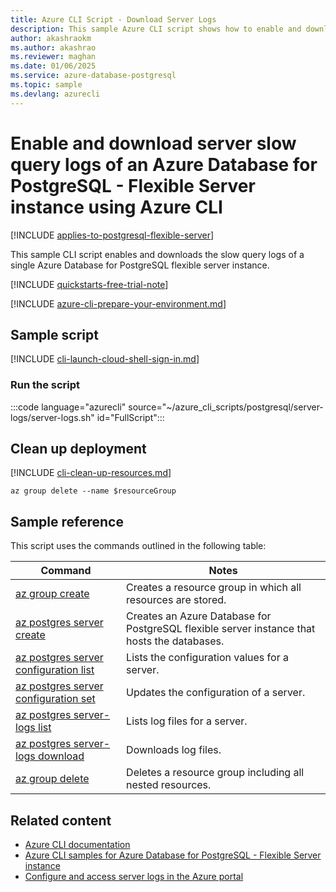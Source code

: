 ```yaml
---
title: Azure CLI Script - Download Server Logs
description: This sample Azure CLI script shows how to enable and download the server logs of an Azure Database for PostgreSQL - Flexible Server instance.
author: akashraokm
ms.author: akashrao
ms.reviewer: maghan
ms.date: 01/06/2025
ms.service: azure-database-postgresql
ms.topic: sample
ms.devlang: azurecli
---
```


# Enable and download server slow query logs of an Azure Database for PostgreSQL - Flexible Server instance using Azure CLI

[!INCLUDE [applies-to-postgresql-flexible-server](../includes/applies-to-postgresql-flexible-server.md)]

This sample CLI script enables and downloads the slow query logs of a single Azure Database for PostgreSQL flexible server instance.

[!INCLUDE [quickstarts-free-trial-note](~/reusable-content/ce-skilling/azure/includes/quickstarts-free-trial-note.md)]

[!INCLUDE [azure-cli-prepare-your-environment.md](~/reusable-content/azure-cli/azure-cli-prepare-your-environment.md)]

## Sample script

[!INCLUDE [cli-launch-cloud-shell-sign-in.md](~/reusable-content/ce-skilling/azure/includes/cli-launch-cloud-shell-sign-in.md)]

### Run the script

:::code language="azurecli" source="~/azure_cli_scripts/postgresql/server-logs/server-logs.sh" id="FullScript":::

## Clean up deployment

[!INCLUDE [cli-clean-up-resources.md](~/reusable-content/ce-skilling/azure/includes/cli-clean-up-resources.md)]

```azurecli
az group delete --name $resourceGroup
```

## Sample reference

This script uses the commands outlined in the following table:

| **Command** | **Notes** |
| --- | --- |
| [az group create](/cli/azure/group) | Creates a resource group in which all resources are stored. |
| [az postgres server create](/cli/azure/postgres/server) | Creates an Azure Database for PostgreSQL flexible server instance that hosts the databases. |
| [az postgres server configuration list](/cli/azure/postgres/server/configuration) | Lists the configuration values for a server. |
| [az postgres server configuration set](/cli/azure/postgres/server/configuration) | Updates the configuration of a server. |
| [az postgres server-logs list](/cli/azure/postgres/server-logs) | Lists log files for a server. |
| [az postgres server-logs download](/cli/azure/postgres/server-logs) | Downloads log files. |
| [az group delete](/cli/azure/group) | Deletes a resource group including all nested resources. |

## Related content

- [Azure CLI documentation](/cli/azure)
- [Azure CLI samples for Azure Database for PostgreSQL - Flexible Server instance](../sample-scripts-azure-cli.md)
- [Configure and access server logs in the Azure portal](../howto-configure-server-logs-in-portal.md)
